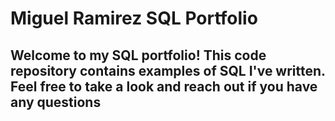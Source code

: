 # Miguel Ramirez SQL Portfolio

## Welcome to my SQL portfolio! This code repository contains examples of SQL I've written. Feel free to take a look and reach out if you have any questions
